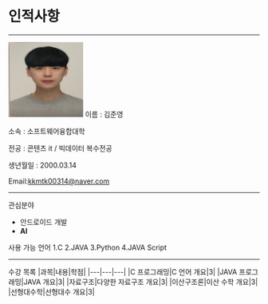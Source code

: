 # 인적사항
---
<img src=KJY.jpg height=150 width=150>
이름 : 김준영

소속 : 소프트웨어융합대학     

전공 : 콘텐츠 it / 빅데이터 복수전공  

생년월일 : 2000.03.14    

Email:<kkmtk00314@naver.com>    

---
관심분야   
* 안드로이드 개발
* **AI**

사용 가능 언어
1.C
2.JAVA
3.Python
4.JAVA Script

---------------------
수강 목록
|과목|내용|학점|
|---|---|---|
|C 프로그래밍|C 언어 개요|3|
|JAVA 프로그래밍|JAVA 개요|3|
|자료구조|다양한 자료구조 개요|3|
|이산구조론|이산 수학 개요|3|
|선형대수학|선형대수 개요|3|
